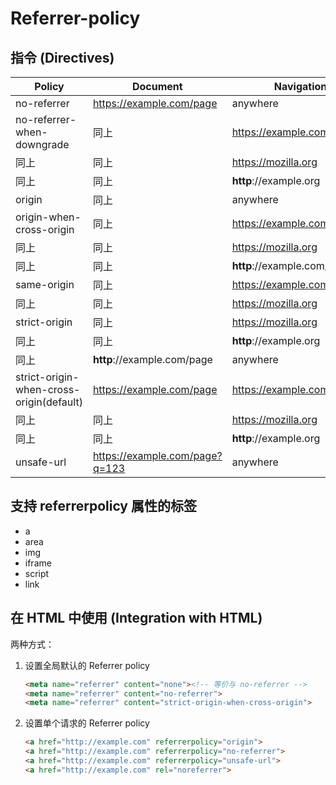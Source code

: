 # Referrer-policy

## 指令 (Directives)

| Policy | Document | Navigation to | Referrer |
| - | - | - | - |
|no-referrer|https://example.com/page|anywhere|(no referrer)|
|no-referrer-when-downgrade|同上|https://example.com/otherpage|https://example.com/page|
|同上|同上|https://mozilla.org|https://example.com/page|
|同上|同上|<b>http</b>://example.org|(no referrer)|
|origin|同上|anywhere|https://example.com/|
|origin-when-cross-origin|同上|https://example.com/otherpage|https://example.com/page|
|同上|同上|https://mozilla.org|https://example.com/|
|同上|同上|<b>http</b>://example.com/page|https://example.com/|
|same-origin|同上|https://example.com/otherpage|https://example.com/page|
|同上|同上|https://mozilla.org|(no referrer)|
|strict-origin|同上|https://mozilla.org|https://example.com/|
|同上|同上|<b>http</b>://example.org|(no referrer)|
|同上|<b>http</b>://example.com/page|anywhere|<b>http</b>://example.com/|
|strict-origin-when-cross-origin(default)|https://example.com/page|https://example.com/otherpage|https://example.com/page|
|同上|同上|https://mozilla.org|https://example.com/|
|同上|同上|<b>http</b>://example.org|(no referrer)|
|unsafe-url|https://example.com/page?q=123|anywhere|https://example.com/page?q=123|

## 支持 referrerpolicy 属性的标签

- a
- area
- img
- iframe
- script
- link

## 在 HTML 中使用 (Integration with HTML)

两种方式：

1. 设置全局默认的 Referrer policy

    ``` html
    <meta name="referrer" content="none"><!-- 等价与 no-referrer -->
    <meta name="referrer" content="no-referrer">
    <meta name="referrer" content="strict-origin-when-cross-origin">
    ```

2. 设置单个请求的 Referrer policy

    ``` html
    <a href="http://example.com" referrerpolicy="origin">
    <a href="http://example.com" referrerpolicy="no-referrer">
    <a href="http://example.com" referrerpolicy="unsafe-url">
    <a href="http://example.com" rel="noreferrer">
    ```
